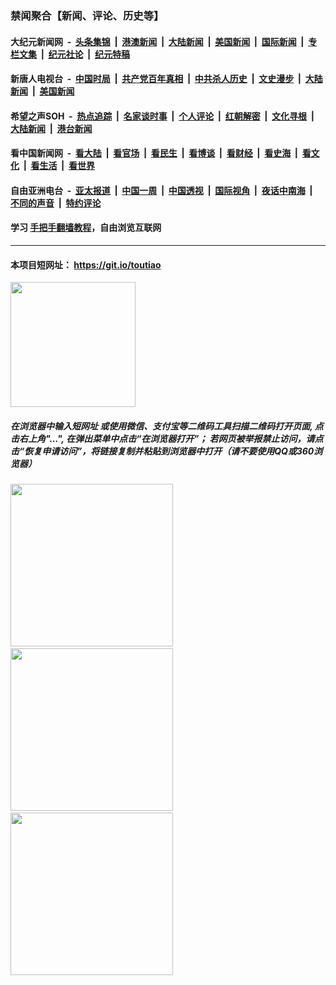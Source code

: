 ### 禁闻聚合【新闻、评论、历史等】

#### 大纪元新闻网 &nbsp;-&nbsp; [头条集锦](indexes/E头条集锦.md?t=02152133) &nbsp;|&nbsp; [港澳新闻](indexes/E港澳新闻.md?t=02152133)  &nbsp;|&nbsp; [大陆新闻](indexes/E大陆新闻.md?t=02152133) &nbsp;|&nbsp; [美国新闻](indexes/E美国新闻.md?t=02152133) &nbsp;|&nbsp; [国际新闻](indexes/E国际新闻.md?t=02152133) &nbsp;|&nbsp; [专栏文集](indexes/E专栏文集.md?t=02152133) &nbsp;|&nbsp; [纪元社论](indexes/E纪元社论.md?t=02152133) &nbsp;|&nbsp; [纪元特稿](indexes/E纪元特稿.md?t=02152133) 

#### 新唐人电视台 &nbsp;-&nbsp; [中国时局](indexes/N中国时局.md?t=02152133) &nbsp;|&nbsp; [共产党百年真相](indexes/N共产党百年真相.md?t=02152133) &nbsp;|&nbsp; [中共杀人历史](indexes/N中共杀人历史.md?t=02152133) &nbsp;|&nbsp; [文史漫步](indexes/N文史漫步.md?t=02152133) &nbsp;|&nbsp; [大陆新闻](indexes/N大陆新闻.md?t=02152133) &nbsp;|&nbsp; [美国新闻](indexes/N美国新闻.md?t=02152133)

#### 希望之声SOH &nbsp;-&nbsp; [热点追踪](indexes/H热点追踪.md?t=02152133) &nbsp;|&nbsp; [名家谈时事](indexes/H名家谈时事.md?t=02152133) &nbsp;|&nbsp; [个人评论](indexes/H个人评论.md?t=02152133)  &nbsp;|&nbsp; [红朝解密](indexes/H红朝解密.md?t=02152133) &nbsp;|&nbsp; [文化寻根](indexes/H文化寻根.md?t=02152133) &nbsp;|&nbsp; [大陆新闻](indexes/H大陆新闻.md?t=02152133) &nbsp;|&nbsp; [港台新闻](indexes/H港台新闻.md?t=02152133)

#### 看中国新闻网 &nbsp;-&nbsp; [看大陆](indexes/S看大陆.md?t=02152133) &nbsp;|&nbsp; [看官场](indexes/S看官场.md?t=02152133) &nbsp;|&nbsp; [看民生](indexes/S看民生.md?t=02152133)  &nbsp;|&nbsp; [看博谈](indexes/S看博谈.md?t=02152133) &nbsp;|&nbsp; [看财经](indexes/S看财经.md?t=02152133) &nbsp;|&nbsp; [看史海](indexes/S看史海.md?t=02152133) &nbsp;|&nbsp; [看文化](indexes/S看文化.md?t=02152133) &nbsp;|&nbsp; [看生活](indexes/S看生活.md?t=02152133) &nbsp;|&nbsp; [看世界](indexes/S看世界.md?t=02152133)

#### 自由亚洲电台 &nbsp;-&nbsp; [亚太报道](indexes/R亚太报道.md?t=02152133) &nbsp;|&nbsp; [中国一周](indexes/R中国一周.md?t=02152133) &nbsp;|&nbsp; [中国透视](indexes/R中国透视.md?t=02152133)  &nbsp;|&nbsp; [国际视角](indexes/R国际视角.md?t=02152133) &nbsp;|&nbsp; [夜话中南海](indexes/R夜话中南海.md?t=02152133) &nbsp;|&nbsp; [不同的声音](indexes/R不同的声音.md?t=02152133) &nbsp;|&nbsp; [特约评论](indexes/R特约评论.md?t=02152133)

#### 学习 [手把手翻墙教程](https://github.com/gfw-breaker/guides/wiki)，自由浏览互联网

----

#### 本项目短网址： https://git.io/toutiao
<img src="https://raw.githubusercontent.com/gfw-breaker/banned-news/master/scripts/img/qr.png" width="200px"/>  

##### 在浏览器中输入短网址 或使用微信、支付宝等二维码工具扫描二维码打开页面, 点击右上角"...", 在弹出菜单中点击“在浏览器打开”； 若网页被举报禁止访问，请点击“恢复申请访问”，将链接复制并粘贴到浏览器中打开（请不要使用QQ或360浏览器）

<img src="https://raw.githubusercontent.com/gfw-breaker/banned-news/master/scripts/img/1.png" width="260px"/> &nbsp; <img src="https://raw.githubusercontent.com/gfw-breaker/banned-news/master/scripts/img/2.png" width="260px"/> &nbsp; <img src="https://raw.githubusercontent.com/gfw-breaker/banned-news/master/scripts/img/3.png" width="260px"/>
